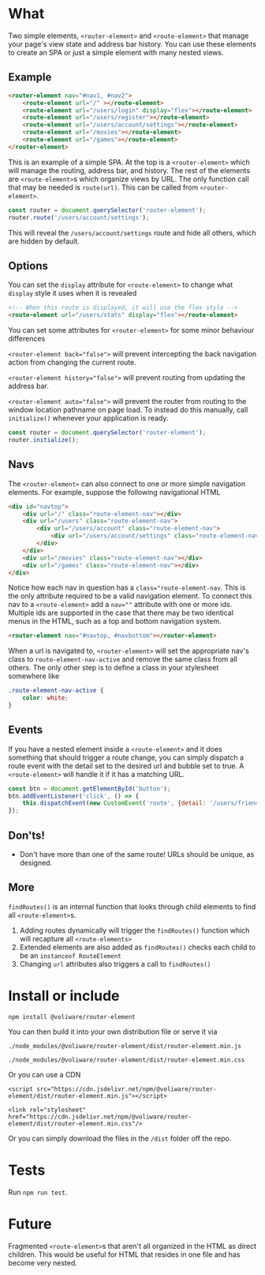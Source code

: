 # What
Two simple elements, `<router-element>` and `<route-element>` that manage your page's view state and address bar history. You can use these elements to create an SPA or just a simple element with many nested views.

## Example

```html
<router-element nav="#nav1, #nav2">
    <route-element url="/" ></route-element>
    <route-element url="/users/login" display="flex"></route-element>
    <route-element url="/users/register"></route-element>
    <route-element url="/users/account/settings"></route-element>
    <route-element url="/movies"></route-element>
    <route-element url="/games"></route-element>
</router-element>
```

This is an example of a simple SPA. At the top is a `<router-element>` which will manage the routing, address bar, and history. The rest of the elements are `<route-element>`s which organize views by URL. The only function call that may be needed is `route(url)`. This can be called from `<router-element>`.

```js
const router = document.querySelector('router-element');
router.route('/users/account/settings');
```

This will reveal the `/users/account/settings` route and hide all others, which are hidden by default.

## Options
You can set the `display` attribute for `<route-element>` to change what `display` style it uses when it is revealed

```html
<!-- When this route is displayed, it will use the flex style -->
<route-element url="/users/stats" display="flex"></route-element>
```

You can set some attributes for `<router-element>` for some minor behaviour differences

`<router-element back="false">` will prevent intercepting the back navigation action from changing the current route.

`<router-element history="false">` will prevent routing from updating the address bar. 

`<router-element auto="false">` will prevent the router from routing to the window location pathname on page load. To instead do this manually, call `initialize()` whenever your application is ready.

```js
const router = document.querySelector('router-element');
router.initialize(); 
```

## Navs
The `<router-element>` can also connect to one or more simple navigation elements. For example, suppose the following navigational HTML

```html
<div id="navtop">
    <div url="/" class="route-element-nav"></div>
    <div url="/users" class="route-element-nav">
        <div url="/users/account" class="route-element-nav">
            <div url="/users/account/settings" class="route-element-nav"></div>
        </div>
    </div>
    <div url="/movies" class="route-element-nav"></div>
    <div url="/games" class="route-element-nav"></div>
</div>
```

Notice how each nav in question has a `class="route-element-nav`. This is the only attribute required to be a valid navigation element. To connect this nav to a `<route-element>` add a `nav=""` attribute with one or more ids. Multiple ids are supported in the case that there may be two identical menus in the HTML, such as a top and bottom navigation system.

```html
<router-element nav="#navtop, #navbottom"></router-element>
```

When a url is navigated to, `<router-element>` will set the appropriate nav's class to `route-element-nav-active` and remove the same class from all others. The only other step is to define a class in your stylesheet somewhere like

```css
.route-element-nav-active {
    color: white;
}
```

## Events
If you have a nested element inside a `<route-element>` and it does something that should trigger a route change, you can simply dispatch a route event with the detail set to the desired url and bubble set to true. A `<route-element>` will handle it if it has a matching URL.

```js 
const btn = document.getElementById('button');
btn.addEventListener('click', () => {
    this.dispatchEvent(new CustomEvent('route', {detail: '/users/friends', bubbles: true}));
});
```

## Don'ts!
- Don't have more than one of the same route! URLs should be unique, as designed.

## More
`findRoutes()` is an internal function that looks through child elements to find all `<route-element>`s.

1. Adding routes dynamically will trigger the `findRoutes()` function which will recapture all `<route-elements>`
2. Extended elements are also added as `findRoutes()` checks each child to be an `instanceof RouteElement`
3. Changing `url` attributes also triggers a call to `findRoutes()`

# Install or include

`npm install @voliware/router-element`

You can then build it into your own distribution file or serve it via 

`./node_modules/@voliware/router-element/dist/router-element.min.js`

`./node_modules/@voliware/router-element/dist/router-element.min.css`

Or you can use a CDN

`<script src="https://cdn.jsdelivr.net/npm/@voliware/router-element/dist/router-element.min.js"></script>`

`<link rel="stylesheet" href="https://cdn.jsdelivr.net/npm/@voliware/router-element/dist/router-element.min.css"/>`

Or you can simply download the files in the `/dist` folder off the repo.

# Tests
Run `npm run test`.

# Future
Fragmented `<route-element>`s that aren't all organized in the HTML as direct children. This would be useful for HTML that resides in one file and has become very nested.
